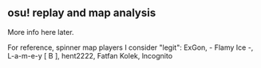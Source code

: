 osu! replay and map analysis
----------------------------

More info here later.


For reference, spinner map players I consider "legit": ExGon, - Flamy Ice -, L-a-m-e-y [ B ], hent2222, Fatfan Kolek, lncognito


